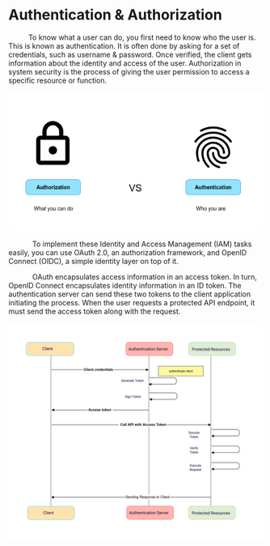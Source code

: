 # Authentication & Authorization

           To know what a user can do, you first need to know who the user is. This is known as authentication. It is often done by asking for a set of credentials, such as username & password. Once verified, the client gets information about the identity and access of the user. Authorization in system security is the process of giving the user permission to access a specific resource or function. 

![Authorization-vs-Authentication](img/Authorization-vs-Authentication.png)  

            To implement these Identity and Access Management (IAM) tasks easily, you can use OAuth 2.0, an authorization framework, and OpenID Connect (OIDC), a simple identity layer on top of it.
            
            
            OAuth encapsulates access information in an access token. In turn, OpenID Connect encapsulates identity information in an ID token. The authentication server can send these two tokens to the client application initiating the process. When the user requests a protected API endpoint, it must send the access token along with the request.
            
![JWT_Simple_Flow](img/JWT_Simple_Flow.png) 

